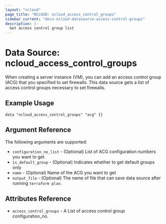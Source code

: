 ```yaml
---
layout: "ncloud"
page_title: "NCLOUD: ncloud_access_control_groups"
sidebar_current: "docs-ncloud-datasource-access-control-groups"
description: |-
  Get access control group list
---
```


# Data Source: ncloud_access_control_groups

When creating a server instance (VM), you can add an access control group (ACG) that you specified to set firewalls. This data source gets a list of access control groups necessary to set firewalls.

## Example Usage

```hcl
data "ncloud_access_control_groups" "acg" {}
```

## Argument Reference

The following arguments are supported:

* `configuration_no_list` - (Optional) List of ACG configuration numbers you want to get
* `is_default_group` - (Optional) Indicates whether to get default groups only
* `name` - (Optional) Name of the ACG you want to get
* `output_file` - (Optional) The name of file that can save data source after running `terraform plan`.

## Attributes Reference

* `access_control_groups` - A List of access control group configuration_no.
